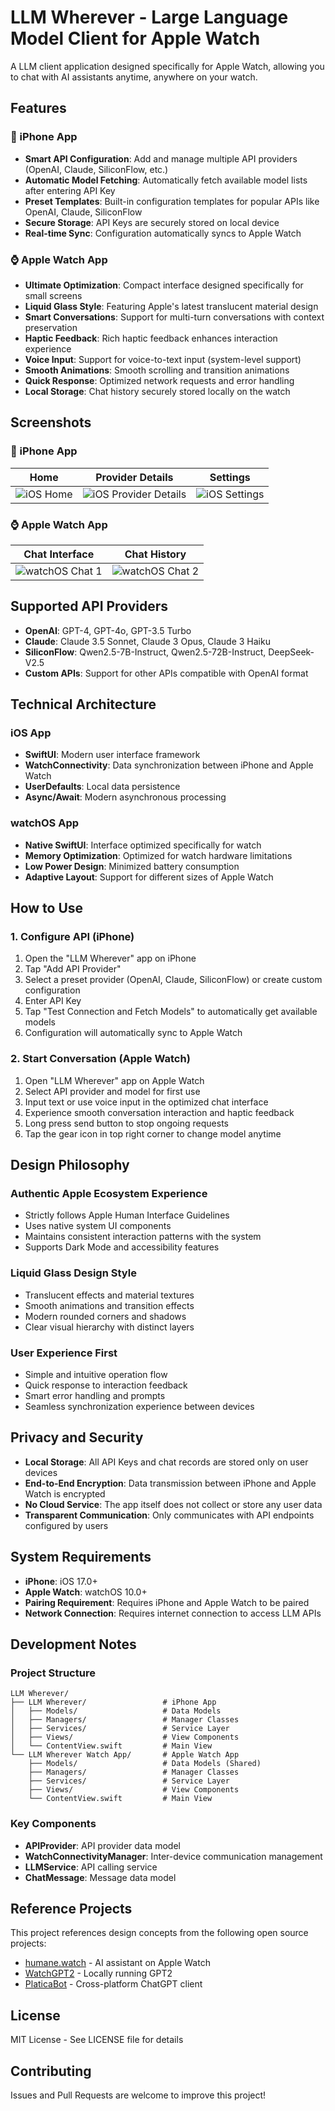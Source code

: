# LLM Wherever - Large Language Model Client for Apple Watch

A LLM client application designed specifically for Apple Watch, allowing you to chat with AI assistants anytime, anywhere on your watch.

## Features

### 📱 iPhone App
- **Smart API Configuration**: Add and manage multiple API providers (OpenAI, Claude, SiliconFlow, etc.)
- **Automatic Model Fetching**: Automatically fetch available model lists after entering API Key
- **Preset Templates**: Built-in configuration templates for popular APIs like OpenAI, Claude, SiliconFlow
- **Secure Storage**: API Keys are securely stored on local device
- **Real-time Sync**: Configuration automatically syncs to Apple Watch

### ⌚ Apple Watch App  
- **Ultimate Optimization**: Compact interface designed specifically for small screens
- **Liquid Glass Style**: Featuring Apple's latest translucent material design
- **Smart Conversations**: Support for multi-turn conversations with context preservation
- **Haptic Feedback**: Rich haptic feedback enhances interaction experience
- **Voice Input**: Support for voice-to-text input (system-level support)
- **Smooth Animations**: Smooth scrolling and transition animations
- **Quick Response**: Optimized network requests and error handling
- **Local Storage**: Chat history securely stored locally on the watch

## Screenshots

### 📱 iPhone App
<div align="center">

| Home | Provider Details | Settings |
|:---:|:---:|:---:|
| ![iOS Home](images/iOS-Home.png) | ![iOS Provider Details](images/iOS-ProviderDetails.png) | ![iOS Settings](images/iOS-Settings.png) |

</div>

### ⌚ Apple Watch App
<div align="center">

| Chat Interface | Chat History |
|:---:|:---:|
| ![watchOS Chat 1](images/watchOS-Chat1.png) | ![watchOS Chat 2](images/watchOS-Chat2.png) |

</div>

## Supported API Providers

- **OpenAI**: GPT-4, GPT-4o, GPT-3.5 Turbo
- **Claude**: Claude 3.5 Sonnet, Claude 3 Opus, Claude 3 Haiku  
- **SiliconFlow**: Qwen2.5-7B-Instruct, Qwen2.5-72B-Instruct, DeepSeek-V2.5
- **Custom APIs**: Support for other APIs compatible with OpenAI format

## Technical Architecture

### iOS App
- **SwiftUI**: Modern user interface framework
- **WatchConnectivity**: Data synchronization between iPhone and Apple Watch
- **UserDefaults**: Local data persistence
- **Async/Await**: Modern asynchronous processing

### watchOS App
- **Native SwiftUI**: Interface optimized specifically for watch
- **Memory Optimization**: Optimized for watch hardware limitations
- **Low Power Design**: Minimized battery consumption
- **Adaptive Layout**: Support for different sizes of Apple Watch

## How to Use

### 1. Configure API (iPhone)
1. Open the "LLM Wherever" app on iPhone
2. Tap "Add API Provider"
3. Select a preset provider (OpenAI, Claude, SiliconFlow) or create custom configuration
4. Enter API Key
5. Tap "Test Connection and Fetch Models" to automatically get available models
6. Configuration will automatically sync to Apple Watch

### 2. Start Conversation (Apple Watch)
1. Open "LLM Wherever" app on Apple Watch
2. Select API provider and model for first use
3. Input text or use voice input in the optimized chat interface
4. Experience smooth conversation interaction and haptic feedback
5. Long press send button to stop ongoing requests
6. Tap the gear icon in top right corner to change model anytime

## Design Philosophy

### Authentic Apple Ecosystem Experience
- Strictly follows Apple Human Interface Guidelines
- Uses native system UI components
- Maintains consistent interaction patterns with the system
- Supports Dark Mode and accessibility features

### Liquid Glass Design Style
- Translucent effects and material textures
- Smooth animations and transition effects
- Modern rounded corners and shadows
- Clear visual hierarchy with distinct layers

### User Experience First
- Simple and intuitive operation flow
- Quick response to interaction feedback
- Smart error handling and prompts
- Seamless synchronization experience between devices

## Privacy and Security

- **Local Storage**: All API Keys and chat records are stored only on user devices
- **End-to-End Encryption**: Data transmission between iPhone and Apple Watch is encrypted
- **No Cloud Service**: The app itself does not collect or store any user data
- **Transparent Communication**: Only communicates with API endpoints configured by users

## System Requirements

- **iPhone**: iOS 17.0+
- **Apple Watch**: watchOS 10.0+
- **Pairing Requirement**: Requires iPhone and Apple Watch to be paired
- **Network Connection**: Requires internet connection to access LLM APIs

## Development Notes

### Project Structure
```
LLM Wherever/
├── LLM Wherever/                 # iPhone App
│   ├── Models/                   # Data Models
│   ├── Managers/                 # Manager Classes
│   ├── Services/                 # Service Layer
│   ├── Views/                    # View Components
│   └── ContentView.swift         # Main View
└── LLM Wherever Watch App/       # Apple Watch App
    ├── Models/                   # Data Models (Shared)
    ├── Managers/                 # Manager Classes
    ├── Services/                 # Service Layer
    ├── Views/                    # View Components
    └── ContentView.swift         # Main View
```

### Key Components
- **APIProvider**: API provider data model
- **WatchConnectivityManager**: Inter-device communication management
- **LLMService**: API calling service
- **ChatMessage**: Message data model

## Reference Projects

This project references design concepts from the following open source projects:
- [humane.watch](https://github.com/Olivia-li/humane.watch) - AI assistant on Apple Watch
- [WatchGPT2](https://github.com/Sigil-Wen/WatchGPT2) - Locally running GPT2
- [PlaticaBot](https://github.com/JulieGibbs/PlaticaBot) - Cross-platform ChatGPT client

## License

MIT License - See LICENSE file for details

## Contributing

Issues and Pull Requests are welcome to improve this project!